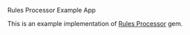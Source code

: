 Rules Processor Example App

This is an example implementation of [Rules Processor](https://github.com/rgrabowski/rules_processor) gem.
